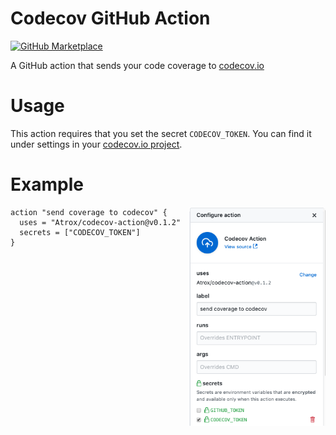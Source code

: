 # Codecov GitHub Action

[![GitHub Marketplace](https://img.shields.io/badge/GitHub_Marketplace-v0.1.2-undefined.svg?logo=github&logoColor=white&style=flat-square)](https://github.com/marketplace/actions/codecov-action)

A GitHub action that sends your code coverage to [codecov.io](https://codecov.io)

# Usage
This action requires that you set the secret `CODECOV_TOKEN`. You can find it under settings in your [codecov.io project](https://codecov.io).

# Example

<img align="right" height="350" src="/action.png?raw=true">

```
action "send coverage to codecov" {
  uses = "Atrox/codecov-action@v0.1.2"
  secrets = ["CODECOV_TOKEN"]
}
```
